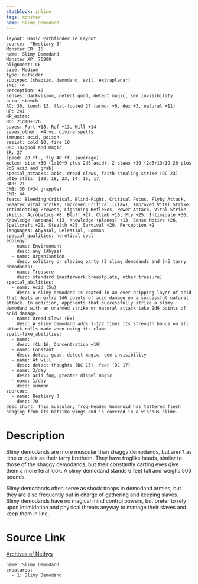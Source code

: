 ```yaml
---
statblock: inline
tags: monster
name: Slimy Demodand
---
```

```statblock
layout: Basic Pathfinder 1e Layout
source:  "Bestiary 3"
Monster_CR: 16
name: Slimy Demodand
Monster_XP: 76800
alignment: CE
size: Medium
type: outsider
subtype: (chaotic, demodand, evil, extraplanar)
INI: +4
perception: +2
senses: darkvision, detect good, detect magic, see invisibility
aura: stench
AC: 30, touch 13, flat-footed 27 (armor +6, dex +3, natural +11)
HP: 241
HP_extra: 
HD: 21d10+126
saves: Fort +18, Ref +13, Will +14
saves_other: +4 vs. divine spells
immune: acid, poison
resist: cold 10, fire 10
DR: 10/good and magic
SR: 27
speed: 20 ft., fly 40 ft. (average)
melee: bite +30 (1d10+9 plus 2d6 acid), 2 claws +30 (2d6+13/19-20 plus 2d6 acid and grab)
special_attacks: acid, dread claws, faith-stealing strike (DC 23)
pf1e_stats: [28, 18, 23, 14, 15, 17]
BAB: 21
CMB: 30 (+34 grapple)
CMD: 44
feats: Bleeding Critical, Blind-Fight, Critical Focus, Flyby Attack, Greater Vital Strike, Improved Critical (claw), Improved Vital Strike, Intimidating Prowess, Lightning Reflexes, Power Attack, Vital Strike
skills: Acrobatics +8, Bluff +27, Climb +16, Fly +25, Intimidate +36, Knowledge (arcana) +13, Knowledge (planes) +13, Sense Motive +26, Spellcraft +20, Stealth +25, Survival +20, Perception +2
languages: Abyssal, Celestial, Common
special_qualities: heretical soul
ecology:
  - name: Environment
    desc: any (Abyss)
  - name: Organisation
    desc: solitary or slaving party (2 slimy demodands and 2-5 tarry demodands)
  - name: Treasure
    desc: standard (masterwork breastplate, other treasure)
special_abilities:
  - name: Acid (Su)
    desc: A slimy demodand is coated in an ever-dripping layer of acid that deals an extra 2d6 points of acid damage on a successful natural attack. In addition, opponents that successfully strike a slimy demodand with an unarmed strike or natural attack take 2d6 points of acid damage.
  - name: Dread Claws (Ex)
    desc: A slimy demodand adds 1-1/2 times its strength bonus on all attack rolls made when using its claws.
spell-like_abilities:
  - name:
    desc: (CL 16; Concentration +19)
  - name: Constant
    desc: detect good, detect magic, see invisibility
  - name: At will
    desc: detect thoughts (DC 15), fear (DC 17)
  - name: 3/day
    desc: acid fog, greater dispel magic
  - name: 1/day
    desc: summon
sources:
  - name: Bestiary 3
    desc: 70
desc_short: This muscular, frog-headed humanoid has tattered flesh hanging from its batlike wings and is covered in a viscous slime.
```
# Description
Slimy demodands are more muscular than shaggy demodands, but aren’t as lithe or quick as their tarry brethren. They have froglike heads, similar to those of the shaggy demodands, but their constantly darting eyes give them a more feral look. A slimy demodand stands 6 feet tall and weighs 500 pounds.

Slimy demodands often serve as shock troops in demodand armies, but they are also frequently put in charge of gathering and keeping slaves. Slimy demodands have no magical mind control powers, but prefer to rely upon intimidation and physical threats anyway to manage their slaves and keep them in line.
# Source Link
[Archives of Nethys](https://aonprd.com/MonsterDisplay.aspx?ItemName=Slimy%20Demodand)
```encounter-table
name: Slimy Demodand
creatures:
  - 1: Slimy Demodand
```
